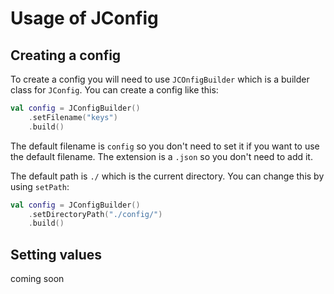 # Usage of JConfig

## Creating a config

To create a config you will need to use `JCOnfigBuilder` which is a builder class for `JConfig`. You can create a config like this:

```kotlin
val config = JConfigBuilder()
    .setFilename("keys")
    .build()
```

The default filename is `config` so you don't need to set it if you want to use the default filename. The extension is a `.json` so you don't need to add it.

The default path is `./` which is the current directory. You can change this by using `setPath`:

```kotlin
val config = JConfigBuilder()
    .setDirectoryPath("./config/")
    .build()
```

## Setting values
coming soon